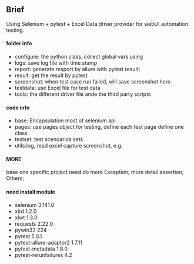 ## Brief ##
Using Selenium + pytest + Excel Data driver provider for webUI automation testing.

#### folder info ####
- configure: the python class, collect global vars using
- logs: save log file with time stamp
- report: generate resport by allure with pytest result;
- result: get the result by pytest
- screenshot: when test case run failed, will save screenshot here
- testdata: use Excel file for test data
- tools: the different driver file ande the third party scripts

#### code info ####
- base: Encapsulation most of selenium api
- pages: use pages object for testing, define each test page define one class
- testset: test scenoarios sets
- utils:log, read excel capture screenshot, e.g.

#### MORE ####
base one specific project need do more
Exception;
more detail assertion;
Others;

#### need install module ####

-  selenium  3.141.0
-  xlrd  1.2.0
-  xlwt  1.3.0
-  requests  2.22.0
-  pywin32  224
-  pytest                 5.0.1
-  pytest-allure-adaptor2 1.7.11
-  pytest-metadata        1.8.0
-  pytest-rerunfailures 4.2
